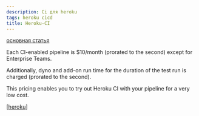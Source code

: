```yaml
---
description: Ci для heroku
tags: heroku cicd
title: Heroku-CI
---
```

[основная статья](https://devcenter.heroku.com/articles/heroku-ci)

Each CI-enabled pipeline is $10/month (prorated to the second) except for Enterprise Teams.

Additionally, dyno and add-on run time for the duration of the test run is charged (prorated to the second).

This pricing enables you to try out Heroku CI with your pipeline for a very low cost.

[[heroku]]

[//begin]: # "Autogenerated link references for markdown compatibility"
[heroku]: ..%2Flists%2Fheroku "Heroku"
[//end]: # "Autogenerated link references"